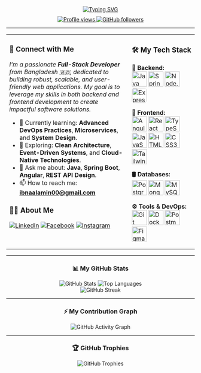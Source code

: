 <!-- 
  Hello! This is your newly designed, professional README.
  I've focused on a clean two-column layout, better iconography for your skills,
  and a consistent theme for a polished and modern look.
-->

<!-- Typing SVG Header -->
<div align="center">
  <a href="https://git.io/typing-svg">
    <img src="https://readme-typing-svg.herokuapp.com?font=Fira+Code&weight=600&size=25&duration=4000&pause=1000&color=00BFFF¢er=true&vCenter=true&width=435&lines=Hi+there%2C+I'm+Md+Ibna+Alamin+Sijan+%F0%9F%91%8B;Full-Stack+Developer;Java+%7C+Spring+%7C+Angular+%7C+React;Always+Learning+%26+Building." alt="Typing SVG" />
  </a>
</div>

<!-- Profile Views & Followers -->
<div align="center" style="margin-top: 10px;">
  <a href="https://github.com/alaminone">
    <img src="https://komarev.com/ghpvc/?username=alaminone&label=Profile%20Views&color=0e75b6&style=flat-square" alt="Profile views" />
  </a>
  <a href="https://github.com/alaminone?tab=followers">
    <img src="https://img.shields.io/github/followers/alaminone?label=Followers&style=flat-square&color=0e75b6&logo=github" alt="GitHub followers">
  </a>
</div>

---

<!-- Main Content: About Me & Tech Stack -->
<table>
  <tr>
    <!-- Left Column: About Me & Connect -->
    <td width="65%" valign="top">
      <h3>🔗 Connect with Me</h3>
      <p>
        <em>I'm a passionate <strong>Full-Stack Developer</strong> from Bangladesh 🇧🇩, dedicated to building robust, scalable, and user-friendly web applications. My goal is to leverage my skills in both backend and frontend development to create impactful software solutions.</em>
      </p>
      <ul>
        <li>🧠 Currently learning: <strong>Advanced DevOps Practices</strong>, <strong>Microservices</strong>, and <strong>System Design</strong>.</li>
        <li>🔭 Exploring: <strong>Clean Architecture</strong>, <strong>Event-Driven Systems</strong>, and <strong>Cloud-Native Technologies</strong>.</li>
        <li>💬 Ask me about: <strong>Java</strong>, <strong>Spring Boot</strong>, <strong>Angular</strong>, <strong>REST API Design</strong>.</li>
        <li>📫 How to reach me: <strong><a href="mailto:ibnaalamin00@gmail.com">ibnaalamin00@gmail.com</a></strong></li>
      </ul>

   <h3>👨‍💻 About Me</h3>
      <p>
        <a href="https://linkedin.com/in/alamin-sijun-9783a52a4" target="_blank"><img src="https://img.shields.io/badge/LinkedIn-0077B5?style=for-the-badge&logo=linkedin&logoColor=white" alt="LinkedIn"/></a>
        <a href="https://fb.com/ibna.alamin" target="_blank"><img src="https://img.shields.io/badge/Facebook-1877F2?style=for-the-badge&logo=facebook&logoColor=white" alt="Facebook"/></a>
        <a href="https://instagram.com/ibna_alamin" target="_blank"><img src="https://img.shields.io/badge/Instagram-E4405F?style=for-the-badge&logo=instagram&logoColor=white" alt="Instagram"/></a>
      </p>
    </td>
    <!-- Right Column: Tech Stack -->
    <td width="35%" valign="top">
      <h3>🛠️ My Tech Stack</h3>
      <p align="left">
        <strong>🚀 Backend:</strong><br>
        <a href="#"><img src="https://cdn.jsdelivr.net/gh/devicons/devicon/icons/java/java-original-wordmark.svg" alt="Java" height="40"/></a>
        <a href="#"><img src="https://cdn.jsdelivr.net/gh/devicons/devicon/icons/spring/spring-original-wordmark.svg" alt="Spring Boot" height="40"/></a>
        <a href="#"><img src="https://cdn.jsdelivr.net/gh/devicons/devicon/icons/nodejs/nodejs-original-wordmark.svg" alt="Node.js" height="40"/></a>
        <a href="#"><img src="https://cdn.jsdelivr.net/gh/devicons/devicon/icons/express/express-original-wordmark.svg" alt="Express" height="40" style="background-color:white; border-radius:5px;"/></a>
      </p>
      <p align="left">
        <strong>🎨 Frontend:</strong><br>
        <a href="#"><img src="https://cdn.jsdelivr.net/gh/devicons/devicon/icons/angularjs/angularjs-original-wordmark.svg" alt="Angular" height="40"/></a>
        <a href="#"><img src="https://cdn.jsdelivr.net/gh/devicons/devicon/icons/react/react-original-wordmark.svg" alt="React" height="40"/></a>
        <a href="#"><img src="https://cdn.jsdelivr.net/gh/devicons/devicon/icons/typescript/typescript-original.svg" alt="TypeScript" height="40"/></a>
        <a href="#"><img src="https://cdn.jsdelivr.net/gh/devicons/devicon/icons/javascript/javascript-original.svg" alt="JavaScript" height="40"/></a>
        <a href="#"><img src="https://cdn.jsdelivr.net/gh/devicons/devicon/icons/html5/html5-original-wordmark.svg" alt="HTML5" height="40"/></a>
        <a href="#"><img src="https://cdn.jsdelivr.net/gh/devicons/devicon/icons/css3/css3-original-wordmark.svg" alt="CSS3" height="40"/></a>
        <a href="#"><img src="https://cdn.jsdelivr.net/gh/devicons/devicon/icons/tailwindcss/tailwindcss-original-wordmark.svg" alt="Tailwind CSS" height="40"/></a>
      </p>
      <p align="left">
        <strong>🛢️ Databases:</strong><br>
        <a href="#"><img src="https://cdn.jsdelivr.net/gh/devicons/devicon/icons/postgresql/postgresql-original-wordmark.svg" alt="PostgreSQL" height="40"/></a>
        <a href="#"><img src="https://cdn.jsdelivr.net/gh/devicons/devicon/icons/mongodb/mongodb-original-wordmark.svg" alt="MongoDB" height="40"/></a>
        <a href="#"><img src="https://cdn.jsdelivr.net/gh/devicons/devicon/icons/mysql/mysql-original-wordmark.svg" alt="MySQL" height="40"/></a>
      </p>
      <p align="left">
        <strong>⚙️ Tools & DevOps:</strong><br>
        <a href="#"><img src="https://cdn.jsdelivr.net/gh/devicons/devicon/icons/git/git-original-wordmark.svg" alt="Git" height="40"/></a>
        <a href="#"><img src="https://cdn.jsdelivr.net/gh/devicons/devicon/icons/docker/docker-original-wordmark.svg" alt="Docker" height="40"/></a>
        <a href="#"><img src="https://cdn.jsdelivr.net/gh/devicons/devicon/icons/postman/postman-original.svg" alt="Postman" height="40"/></a>
        <a href="#"><img src="https://cdn.jsdelivr.net/gh/devicons/devicon/icons/figma/figma-original.svg" alt="Figma" height="40"/></a>
      </p>
    </td>
  </tr>
</table>

---

<!-- GitHub Stats & Streak -->
<div align="center">
  <h3>📊 My GitHub Stats</h3>
  <img src="https://github-readme-stats.vercel.app/api?username=alaminone&show_icons=true&theme=tokyonight&hide_border=true&count_private=true" alt="GitHub Stats" />
  <img src="https://github-readme-stats.vercel.app/api/top-langs/?username=alaminone&layout=compact&theme=tokyonight&hide_border=true&hide=html,scss,css" alt="Top Languages" />
  <br>
  <img src="https://github-readme-streak-stats.herokuapp.com/?user=alaminone&theme=tokyonight&hide_border=true" alt="GitHub Streak" />
</div>

---

<!-- GitHub Activity Graph -->
<div align="center">
  <h3>⚡ My Contribution Graph</h3>
  <img src="https://github-readme-activity-graph.vercel.app/graph?username=alaminone&bg_color=1a1b27&color=79ff97&line=79ff97&point=f77e6c&area=true&hide_border=true" alt="GitHub Activity Graph" />
</div>

---

<!-- GitHub Trophies -->
<div align="center">
  <h3>🏆 GitHub Trophies</h3>
  <img src="https://github-profile-trophy.vercel.app/?username=alaminone&theme=tokyonight&no-frame=true&no-bg=true&margin-w=15&margin-h=15&column=7" alt="GitHub Trophies" />
</div>
